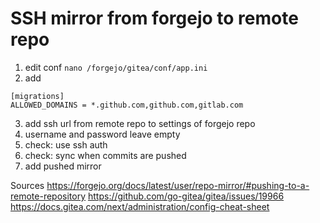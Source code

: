 # SSH mirror from forgejo to remote repo

1. edit conf
   `nano /forgejo/gitea/conf/app.ini`
2. add

```
[migrations]
ALLOWED_DOMAINS = *.github.com,github.com,gitlab.com
```

3. add ssh url from remote repo to settings of forgejo repo
4. username and password leave empty
5. check: use ssh auth
6. check: sync when commits are pushed
7. add pushed mirror

Sources
https://forgejo.org/docs/latest/user/repo-mirror/#pushing-to-a-remote-repository
https://github.com/go-gitea/gitea/issues/19966
https://docs.gitea.com/next/administration/config-cheat-sheet
